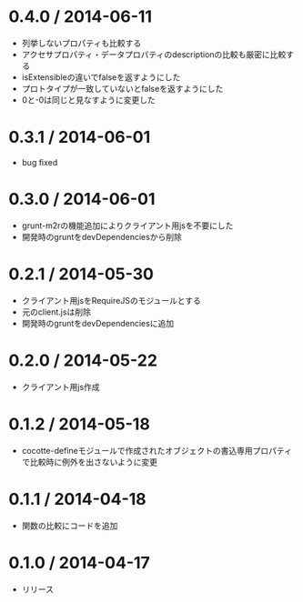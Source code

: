0.4.0 / 2014-06-11
===================

 * 列挙しないプロパティも比較する
 * アクセサプロパティ・データプロパティのdescriptionの比較も厳密に比較する
 * isExtensibleの違いでfalseを返すようにした
 * プロトタイプが一致していないとfalseを返すようにした
 * 0と-0は同じと見なすように変更した

0.3.1 / 2014-06-01
===================

 * bug fixed

0.3.0 / 2014-06-01
===================

 * grunt-m2rの機能追加によりクライアント用jsを不要にした
 * 開発時のgruntをdevDependenciesから削除

0.2.1 / 2014-05-30
===================

 * クライアント用jsをRequireJSのモジュールとする
 * 元のclient.jsは削除
 * 開発時のgruntをdevDependenciesに追加

0.2.0 / 2014-05-22
===================

 * クライアント用js作成

0.1.2 / 2014-05-18
===================

 * cocotte-defineモジュールで作成されたオブジェクトの書込専用プロパティで比較時に例外を出さないように変更

0.1.1 / 2014-04-18
===================

 * 関数の比較にコードを追加

0.1.0 / 2014-04-17
===================

 * リリース